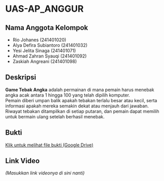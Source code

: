 # UAS-AP_ANGGUR

## Nama Anggota Kelompok
- Rio Johanes (241401020)  
- Alya Defira Subiantoro (241401032)  
- Yesi Jelita Sinaga (241401071)  
- Ahmad Zahran Syauqi (241401092)  
- Zaskiah Angreani (241401098)  

## Deskripsi
**Game Tebak Angka** adalah permainan di mana pemain harus menebak angka acak antara 1 hingga 100 yang telah dipilih komputer.  
Pemain diberi umpan balik apakah tebakan terlalu besar atau kecil, serta informasi apakah mereka semakin dekat atau menjauh dari jawaban.  
Riwayat tebakan ditampilkan di setiap putaran, dan pemain dapat memilih untuk bermain ulang setelah berhasil menebak.

## Bukti
[Klik untuk melihat file bukti (Google Drive)](https://drive.google.com/file/d/17j80Z62G_bdHY-M-RhRzbqoYBL3Grtku/view?usp=sharing)

## Link Video
_(Masukkan link videonya di sini nanti)_
